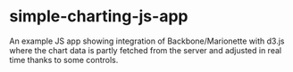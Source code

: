 # simple-charting-js-app
An example JS app showing integration of Backbone/Marionette with d3.js where the chart data is partly fetched from the server and adjusted in real time thanks to some controls.
